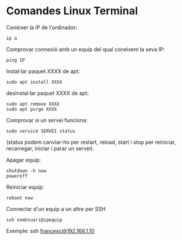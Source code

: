 # Comandes Linux Terminal

Conèixer la IP de l'ordinador:
```
ip a
```

Comprovar connexió amb un equip del qual coneixem la seva IP:
```
ping IP
```

Instal·lar paquet XXXX de apt:
```
sudo apt install XXXX
```
desinstal·lar paquet XXXX de apt:
```
sudo apt remove XXXX
sudo apt purge XXXX
```
Comprovar si un servei funciona:
```
sudo service SERVEI status
```
(status podem canviar-ho per restart, reload, start i stop per reiniciar, recarregar, iniciar i parar un servei).

Apagar equip:
```
shutdown -h now
poweroff
```

Reiniciar equip:
```
reboot now
```

Connectar d'un equip a un altre per SSH
```
ssh nomUsuari@ipequip
```

Exemple: ssh francesc@192.168.1.10
